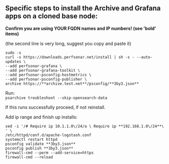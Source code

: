 ## Specific steps to install the Archive and Grafana apps on a cloned base node:  
**Confirm you are using YOUR FQDN names and IP numbers! (see 'bold' items)**  

(the second line is very long, suggest you copy and paste it)
```
sudo -s
curl -s https://downloads.perfsonar.net/install | sh -s - --auto-updates \
--add perfsonar-grafana \
--add perfsonar-grafana-toolkit \
--add perfsonar-psconfig-hostmetrics \
--add perfsonar-psconfig-publisher \
archive https://**archive.test.net**/psconfig/**3by3.json**
```
Run:  
`psarchive troubleshoot --skip-opensearch-data`

If this runs successfully proceed, if not reinstall.

Add ip range and finish up installs:
````
sed -i '/# Require ip 10.1.1.0\/24/a \ Require ip **192.168.1.0\/24**\ ' \
/etc/httpd/conf.d/apache-logstash.conf
systemctl restart httpd
psconfig validate **3by3.json**
psconfig publish **3by3.json**
firewall-cmd --perm --add-service=https  
firewall-cmd --reload
````
